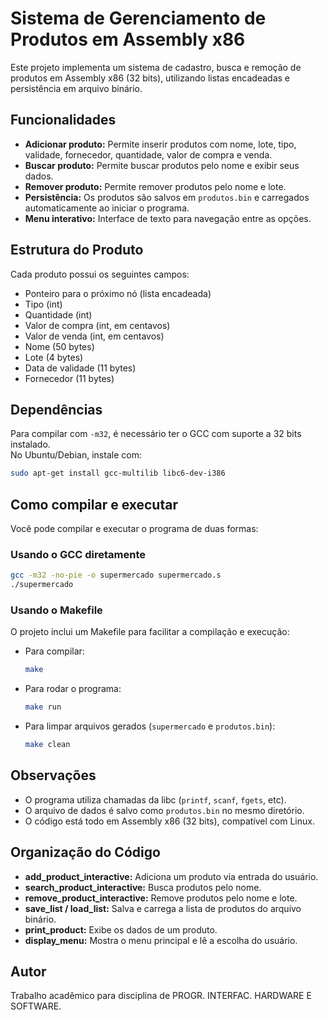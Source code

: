 # Sistema de Gerenciamento de Produtos em Assembly x86

Este projeto implementa um sistema de cadastro, busca e remoção de produtos em Assembly x86 (32 bits), utilizando listas encadeadas e persistência em arquivo binário.

## Funcionalidades

- **Adicionar produto:** Permite inserir produtos com nome, lote, tipo, validade, fornecedor, quantidade, valor de compra e venda.
- **Buscar produto:** Permite buscar produtos pelo nome e exibir seus dados.
- **Remover produto:** Permite remover produtos pelo nome e lote.
- **Persistência:** Os produtos são salvos em `produtos.bin` e carregados automaticamente ao iniciar o programa.
- **Menu interativo:** Interface de texto para navegação entre as opções.

## Estrutura do Produto

Cada produto possui os seguintes campos:
- Ponteiro para o próximo nó (lista encadeada)
- Tipo (int)
- Quantidade (int)
- Valor de compra (int, em centavos)
- Valor de venda (int, em centavos)
- Nome (50 bytes)
- Lote (4 bytes)
- Data de validade (11 bytes)
- Fornecedor (11 bytes)

## Dependências

Para compilar com `-m32`, é necessário ter o GCC com suporte a 32 bits instalado.  
No Ubuntu/Debian, instale com:

```sh
sudo apt-get install gcc-multilib libc6-dev-i386
```

## Como compilar e executar

Você pode compilar e executar o programa de duas formas:

### Usando o GCC diretamente

```sh
gcc -m32 -no-pie -o supermercado supermercado.s
./supermercado
```

### Usando o Makefile

O projeto inclui um Makefile para facilitar a compilação e execução:

- Para compilar:  
  ```sh
  make
  ```
- Para rodar o programa:  
  ```sh
  make run
  ```
- Para limpar arquivos gerados (`supermercado` e `produtos.bin`):  
  ```sh
  make clean
  ```

## Observações

- O programa utiliza chamadas da libc (`printf`, `scanf`, `fgets`, etc).
- O arquivo de dados é salvo como `produtos.bin` no mesmo diretório.
- O código está todo em Assembly x86 (32 bits), compatível com Linux.

## Organização do Código

- **add_product_interactive:** Adiciona um produto via entrada do usuário.
- **search_product_interactive:** Busca produtos pelo nome.
- **remove_product_interactive:** Remove produtos pelo nome e lote.
- **save_list / load_list:** Salva e carrega a lista de produtos do arquivo binário.
- **print_product:** Exibe os dados de um produto.
- **display_menu:** Mostra o menu principal e lê a escolha do usuário.

## Autor

Trabalho acadêmico para disciplina de PROGR. INTERFAC. HARDWARE E SOFTWARE.